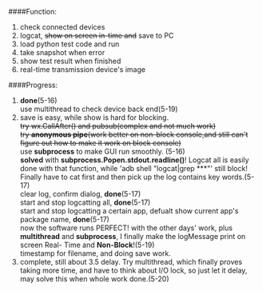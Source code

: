 ####Function:
1. check connected devices
2. logcat, ~~show on screen in-time and~~ save to PC
3. load python test code and run
4. take snapshot when error
5. show test result when finished
6. real-time transmission device's image

####Progress:
1. __done__(5-16)<br>use multithread to check device back end(5-19)
2. save is easy, while show is hard for blocking. <br>~~try wx.CallAfter() and pubsub(complex and not much work)~~ <br>~~try **anonymous pipe**(work better on non-block console,and still can't figure out how to make it work on block console)~~
   <br>use **subprocess** to make GUI run smoothly. (5-16)<br>**solved** with **subprocess.Popen.stdout.readline()**! Logcat all is easily done with that function, while 'adb shell "logcat|grep ***"' still block! Finally have to cat first and then pick up the log contains key words.(5-17)
<br>clear log, confirm dialog, __done__(5-17)<br>start and stop logcatting all, __done__(5-17)<br>start and stop logcatting a certain app, defualt show current app's package name, __done__(5-17)<br>now the software runs PERFECT! with the other days' work, plus **multithread** and **subprocess**, I finally make the logMessage print on screen Real-	Time and **Non-Block**!(5-19)<br>timestamp for filename, and doing save work.
6. complete, still about 3.5 delay. Try multithread, which finally proves taking more time, and have to think about I/O lock, so just let it delay, may solve this when whole work done.(5-20)
